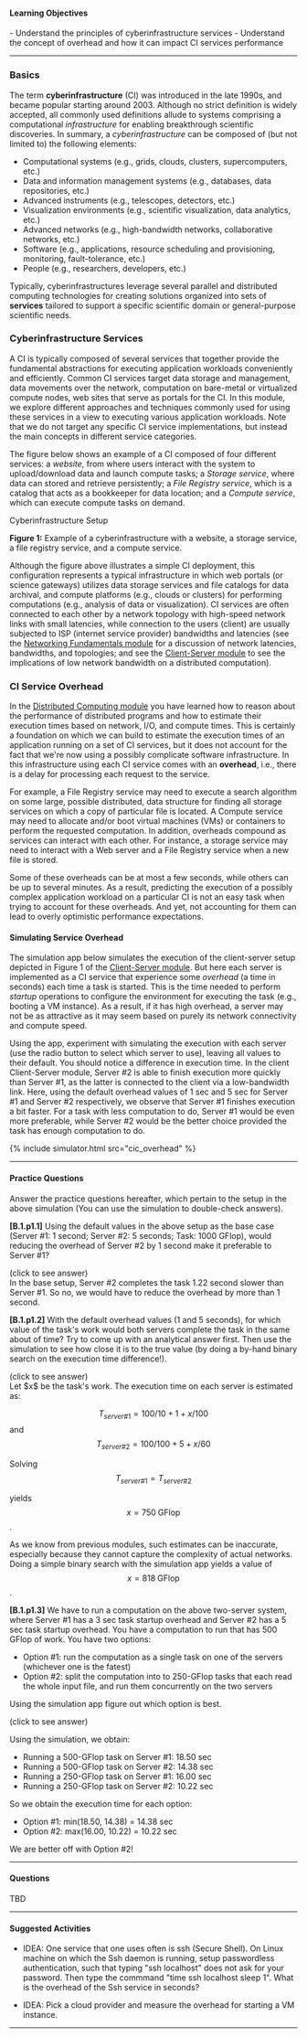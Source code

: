 
#### Learning Objectives

<div class="learningObjectiveBox" markdown="1">
- Understand the principles of cyberinfrastructure services
- Understand the concept of overhead and how it can impact CI services performance
</div>

---

### Basics

The term **cyberinfrastructure** (CI) was introduced in the late 1990s, and 
became popular starting around 2003. Although no strict definition is widely
accepted, all commonly used definitions allude to systems comprising a 
computational _infrastructure_ for enabling breakthrough scientific discoveries. 
In summary, a _cyberinfrastructure_ can be composed of (but not limited to)
the following elements:  
 
- Computational systems (e.g., grids, clouds, clusters, supercomputers, etc.)
- Data and information management systems (e.g., databases, data repositories, etc.)
- Advanced instruments (e.g., telescopes, detectors, etc.)
- Visualization environments (e.g., scientific visualization, data analytics, etc.)
- Advanced networks (e.g., high-bandwidth networks, collaborative networks, etc.)
- Software (e.g., applications, resource scheduling and provisioning, monitoring, 
  fault-tolerance, etc.)
- People (e.g., researchers, developers, etc.)

Typically, cyberinfrastructures leverage several parallel and distributed 
computing technologies for creating solutions organized into sets of **services** 
tailored to support a specific scientific domain or general-purpose scientific 
needs. 

### Cyberinfrastructure Services

A CI is typically composed of several services that together
provide the fundamental abstractions for executing application workloads
conveniently and efficiently. Common CI services  target data storage and
management, data movements over the network, computation on bare-metal or
virtualized compute nodes, web sites that serve as portals for the CI.
In this module, we explore different approaches and
techniques commonly used for using these services in a view to executing
various application workloads.  Note that we do not target any specific CI
service implementations, but instead the main concepts in different service
categories.

The figure below shows an example of a CI composed of four different
services: a _website_, from where users interact with the system to
upload/download data and launch compute tasks; a _Storage service_, where
data can stored and retrieve persistently; a _File Registry service_, which
is a catalog that acts as a bookkeeper for data location; and a _Compute
service_, which can execute compute tasks on demand.

<object class="figure" type="image/svg+xml" data="{{ site.baseurl }}/public/img/cyberinfrastructure/basics.svg">Cyberinfrastructure Setup</object>
<div class="caption">
<strong>Figure 1:</strong> Example of a cyberinfrastructure with a website, a storage service, a file registry service, and a compute service.
</div>

Although the figure above illustrates a simple CI deployment, this
configuration represents a typical infrastructure in which web portals (or
science gateways) utilizes data storage services and file catalogs for data
archival, and compute platforms (e.g., clouds or clusters) for performing
computations (e.g., analysis of data or visualization). CI services are
often connected to each other by a network  topology  with high-speed
network links with small latencies, while connection to the users (client)
are usually subjected to ISP (internet service provider) bandwidths and
latencies (see the [Networking
Fundamentals module]({{site.baseurl}}/pedagogic_modules/pdcc/networking_fundamentals/)
for a discussion of network latencies, bandwidths, and topologies; and see
the [Client-Server
module]({{site.baseurl}}/pedagogic_modules/pdcc/distributed_computing/client_server/#/basics)
to see the implications of low network bandwidth on a distributed
computation).

### CI Service Overhead

In the [Distributed Computing
module]({{site.baseurl}}/pedagogic_modules/pdcc/distributed_computing/) you
have learned how to reason about the performance of distributed programs
and how to estimate their execution times based on network, I/O, and
compute times.  This is certainly a foundation on which we can build to
estimate the execution times of an application running on a set of CI
services, but it does not account for the fact that we're now using a
possibly complicate software infrastructure. In this infrastructure using
each CI service comes with an **overhead**, i.e., there is a delay for
processing each request to the service.

For example, a File Registry service may need to execute a search algorithm
on some large, possible distributed, data structure for finding all storage
services on which a copy of particular file is located. A Compute service
may need to allocate and/or boot virtual machines (VMs) or containers to
perform the requested computation. In addition, overheads compound as
services can interact with each other. For instance, a storage service may
need to interact with a Web server and a File Registry service when a new
file is stored.

Some of these overheads can be at most a few seconds, while others can
be up to several minutes. As a result, predicting the execution of a
possibly complex application workload on a particular CI is not an easy task
when trying to account for these overheads. And yet, not accounting for them
can lead to overly optimistic performance expectations. 

#### Simulating Service Overhead

The simulation app below simulates the execution of the client-server setup
depicted in Figure 1 of the 
[Client-Server module]({{site.baseurl}}/pedagogic_modules/pdcc/distributed_computing/client_server/#/basics).
But here each server is implemented as a
CI service that experience some _overhead_ (a time in seconds) each time a
task is started.  This is the time needed to perform _startup_ operations
to configure the environment for executing the task (e.g., booting a VM
instance). As a result, if it has high overhead, a server may not be as
attractive as it may seem based on purely its network connectivity and
compute speed.

Using the app, experiment with simulating the execution with each server
(use the radio button to select which server to use), leaving all values to
their default. You should notice a difference in execution time. In the
client Client-Server module, Server #2 is able to finish execution more
quickly than Server #1, as the latter is connected to the client via a
low-bandwidth link. Here, using the default overhead values of 1 sec and 5
sec for Server #1 and Server #2 respectively, we observe that Server #1
finishes execution a bit faster. For a task with less computation to do,
Server \#1 would be even more preferable, while Server \#2 would be
the better choice provided the task has enough computation to do. 

{% include simulator.html src="cic_overhead" %}

---

#### Practice Questions

Answer the practice questions hereafter, which pertain  to the setup in the above simulation (You can use
the simulation to double-check answers). 


**[B.1.p1.1]** Using the default values in the above setup as the base case (Server #1: 1 second; Server #2: 5 seconds; Task: 1000 GFlop), would reducing the
overhead of Server #2 by 1 second make it preferable to Server #1? 
  

<div class="ui accordion fluid">
  <div class="title">
    <i class="dropdown icon"></i>
    (click to see answer)
  </div>
  <div markdown="1" class="ui segment content">
   In the base setup, Server #2 completes the task 1.22 second slower than Server #1. So no, we would have to reduce the
   overhead by more than 1 second. 
  </div>
</div>

<p> </p>

**[B.1.p1.2]** With the default overhead values (1 and 5 seconds), for which value of the task's 
work would both servers complete the task in the same about of time?  Try to come up with an analytical answer 
first. Then use the
simulation to see how close it is to the true value (by doing a by-hand binary search on the execution time difference!).
  

<div class="ui accordion fluid">
  <div class="title">
    <i class="dropdown icon"></i>
    (click to see answer)
  </div>
  <div markdown="1" class="ui segment content">
   Let $x$ be the task's work. The execution time on each server is estimated as:
 
$$
T_{server\#1} = 100 / 10 + 1 + x / 100
$$
and
$$
T_{server\#2} = 100 / 100 + 5 + x / 60
$$

Solving 
$$T_{server\#1}  = T_{server\#2}$$

yields 
$$x = 750\;\text{GFlop}$$. 
    
As we know from previous modules, such estimates can be inaccurate, especially because they cannot
capture the complexity of actual networks. Doing a simple binary search with the simulation app yields
a value of $$x = 818\;\text{GFlop}$$. 


  </div>
</div>

<p> </p>


**[B.1.p1.3]** We have to run a computation on the above two-server system, where Server #1 has a 3 sec task
startup overhead and Server #2 has a 5 sec task startup overhead.  You have a computation to run that has 500 GFlop of work. You have two options:

  - Option #1: run the computation as a single task on one of the servers (whichever one is the fatest)
  - Option #2: split the computation into to 250-GFlop tasks that each read the whole input file, and run them concurrently on the two servers

Using the simulation app figure out which option is best.

<div class="ui accordion fluid">
  <div class="title">
    <i class="dropdown icon"></i>
    (click to see answer)
  </div>
<div markdown="1" class="ui segment content">
   
Using the simulation, we obtain:

  - Running a 500-GFlop task on Server #1: 18.50 sec
  - Running a 500-GFlop task on Server #2: 14.38 sec
  - Running a 250-GFlop task on Server #1: 16.00 sec
  - Running a 250-GFlop task on Server #2: 10.22 sec

So we obtain the execution time for each option:
  
  - Option #1: min(18.50, 14.38) = 14.38 sec
  - Option #2: max(16.00, 10.22) = 10.22 sec
  
We are better off with Option #2!

  </div>
</div>

<p> </p>

---

#### Questions

TBD

---

#### Suggested Activities

  - IDEA: One service that one uses often is ssh (Secure Shell). On Linux machine on which the Ssh daemon is
   running, setup passwordless authentication, such that typing "ssh localhost" does not ask for your password.  Then type the commmand "time ssh localhost sleep 1". What is the overhead of the Ssh service in seconds?

  - IDEA: Pick a cloud provider and measure the overhead for starting a VM instance. 
  
---


